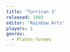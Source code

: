 ```yaml
---
title: 'Turrican 3'
released: 1993
editor: 'Rainbow Arts'
players: 1
genres:
  - Plates-formes
---
```

